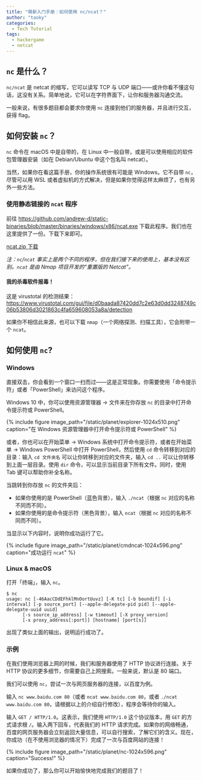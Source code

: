 ```yaml
---
title: "萌新入门手册：如何使用 nc/ncat？"
author: "taoky"
categories:
  - Tech Tutorial
tags:
  - hackergame
  - netcat
---
```


## `nc` 是什么？

`nc/ncat` 是 netcat 的缩写，它可以读写 TCP 与 UDP 端口——或许你看不懂这句话，这没有关系。简单地说，它可以在字符界面下，让你和服务器沟通交流。

一般来说，有很多题目都会要求你使用 `nc` 连接到他们的服务器，并且进行交互，获得 flag。

## 如何安装 `nc`？

`nc` 命令在 macOS 中是自带的，在 Linux 中一般自带，或是可以使用相应的软件包管理器安装（如在 Debian/Ubuntu 中这个包名叫 netcat）。

当然，如果你在看这篇手册，你的操作系统很有可能是 Windows。它不自带 `nc`，尽管可以用 WSL 或者虚拟机的方式解决，但是如果你觉得这样太麻烦了，也有另外一些方法。

### 使用静态链接的 `ncat` 程序

前往 <https://github.com/andrew-d/static-binaries/blob/master/binaries/windows/x86/ncat.exe> 下载此程序。我们也在这里提供了一份。下载下来即可。

[ncat.zip 下载](https://planet.ustclug.org/wp-content/uploads/2019/09/ncat.zip)

_注：`nc`/`ncat` 事实上是两个不同的程序，但在我们接下来的使用上，基本没有区别。`ncat` 是由 Nmap 项目开发的“重置版的 Netcat”。_

#### 我的杀毒软件报毒！

这是 virustotal 的检测结果：<https://www.virustotal.com/gui/file/d0baada87420dd7c2e63d0dd3248749c06b53806d3021863c4fa659608053a8a/detection>

如果你不相信此来源，也可以下载 `nmap`（一个网络探测、扫描工具），它会附带一个 `ncat`。

## 如何使用 `nc`?

### Windows

直接双击，你会看到一个窗口一扫而过——这是正常现象。你需要使用「命令提示符」或者「PowerShell」来访问这个程序。

Windows 10 中，你可以使用资源管理器 -> 文件来在你存放 `nc` 的目录中打开命令提示符或 PowerShell。

{% include figure image_path="/static/planet/explorer-1024x510.png" caption="在 Windows 资源管理器中打开命令提示符或 PowerShell" %}

或者，你也可以在开始菜单 -> Windows 系统中打开命令提示符，或者在开始菜单 -> Windows PowerShell 中打开 PowerShell，然后使用 `cd` 命令转移到对应的目录：输入 `cd 文件夹名` 可以让你转移到对应的文件夹，输入 `cd ..` 可以让你转移到上面一层目录。使用 `dir` 命令，可以显示当前目录下所有文件。同时，使用 Tab 键可以帮助你补全名称。

当跳转到你存放 `nc` 的文件夹后：

- 如果你使用的是 PowerShell（蓝色背景），输入 `./ncat`（根据 `nc` 对应的名称不同而不同）。
- 如果你使用的是命令提示符（黑色背景），输入 `ncat`（根据 `nc` 对应的名称不同而不同）。

当显示以下内容时，说明你成功运行了它。

{% include figure image_path="/static/planet/cmdncat-1024x596.png" caption="成功运行 `ncat`" %}

### Linux & macOS

打开「终端」，输入 `nc`。

```
$ nc
usage: nc [-46AacCDdEFhklMnOortUuvz] [-K tc] [-b boundif] [-i interval] [-p source_port] [--apple-delegate-pid pid] [--apple-delegate-uuid uuid]
	  [-s source_ip_address] [-w timeout] [-X proxy_version]
	  [-x proxy_address[:port]] [hostname] [port[s]]
```

出现了类似上面的输出，说明运行成功了。

### 示例

在我们使用浏览器上网的时候，我们和服务器使用了 HTTP 协议进行连接。关于 HTTP 协议的更多细节，你需要自己上网搜索。一般来说，默认是 80 端口。

我们可以使用 `nc`，尝试一次与网页服务器的连接，以百度为例。

输入 `nc www.baidu.com 80`（或者 `ncat www.baidu.com 80`，或者 `./ncat www.baidu.com 80`，请根据以上的介绍自行修改），程序会等待你的输入。

输入 `GET / HTTP/1.0`。这表示，我们使用 `HTTP/1.0` 这个协议版本，用 `GET` 的方式请求根 `/`。输入两下回车，代表我们的 HTTP 请求完成。如果你的网络畅通，百度的网页服务器会立刻返回大量信息，可以自行搜索，了解它们的含义。现在，你成功（在不使用浏览器的情况下）完成了一次与百度网站的连接！

{% include figure image_path="/static/planet/nc-1024x596.png" caption="Success!" %}

如果你成功了，那么你可以开始愉快地完成我们的题目了！
